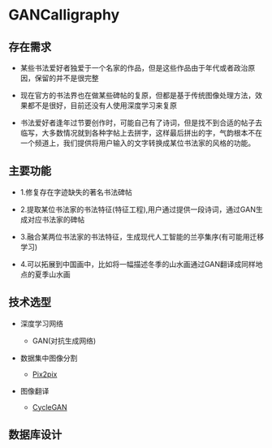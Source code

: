 # GANCalligraphy         

## 存在需求       

* 某些书法爱好者独爱于一个名家的作品，但是这些作品由于年代或者政治原因，保留的并不是很完整      

* 现在官方的书法界也在做某些碑帖的复原，但都是基于传统图像处理方法，效果都不是很好，目前还没有人使用深度学习来复原     

* 书法爱好者逢年过节要创作时，可能自己有了诗词，但是找不到合适的帖子去临写，大多数情况就到各种字帖上去拼字，这样最后拼出的字，气韵根本不在一个频道上，我们提供将用户输入的文字转换成某位书法家的风格的功能。       


## 主要功能     

* 1.修复存在字迹缺失的著名书法碑帖
    
* 2.提取某位书法家的书法特征(特征工程),用户通过提供一段诗词，通过GAN生成对应书法家的碑帖          

* 3.融合某两位书法家的书法特征，生成现代人工智能的兰亭集序(有可能用迁移学习)            

* 4.可以拓展到中国画中，比如将一幅描述冬季的山水画通过GAN翻译成同样地点的夏季山水画          

## 技术选型      

* 深度学习网络    

    * GAN(对抗生成网络)  

* 数据集中图像分割      

    * [Pix2pix](https://github.com/junyanz/pytorch-CycleGAN-and-pix2pix)      

* 图像翻译     
    
    * [CycleGAN](https://github.com/junyanz/pytorch-CycleGAN-and-pix2pix)      


## 数据库设计        



